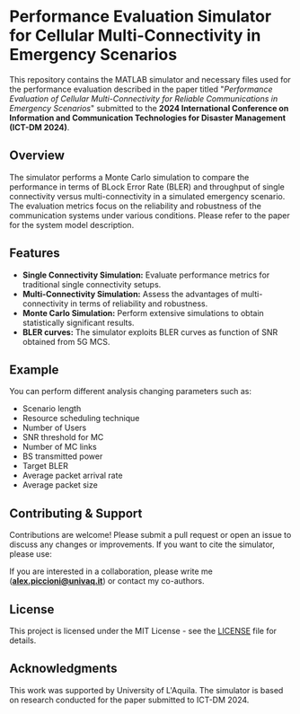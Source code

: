 # Performance Evaluation Simulator for Cellular Multi-Connectivity in Emergency Scenarios

This repository contains the MATLAB simulator and necessary files used for the performance evaluation described in the paper titled "_Performance Evaluation of Cellular Multi-Connectivity for Reliable Communications in Emergency Scenarios_" submitted to the **2024 International Conference on Information and Communication Technologies for Disaster Management (ICT-DM 2024)**.

## Overview

The simulator performs a Monte Carlo simulation to compare the performance in terms of BLock Error Rate (BLER) and throughput of single connectivity versus multi-connectivity in a simulated emergency scenario. The evaluation metrics focus on the reliability and robustness of the communication systems under various conditions. Please refer to the paper for the system model description.

## Features

- **Single Connectivity Simulation:** Evaluate performance metrics for traditional single connectivity setups.
- **Multi-Connectivity Simulation:** Assess the advantages of multi-connectivity in terms of reliability and robustness.
- **Monte Carlo Simulation:** Perform extensive simulations to obtain statistically significant results.
- **BLER curves:** The simulator exploits BLER curves as function of SNR obtained from 5G MCS.

## Example

You can perform different analysis changing parameters such as:

- Scenario length
- Resource scheduling technique
- Number of Users
- SNR threshold for MC
- Number of MC links
- BS transmitted power
- Target BLER
- Average packet arrival rate
- Average packet size

## Contributing & Support

Contributions are welcome! Please submit a pull request or open an issue to discuss any changes or improvements. If you want to cite the simulator, please use:

<TBD>

If you are interested in a collaboration, please write me (**alex.piccioni@univaq.it**) or contact my co-authors.

## License

This project is licensed under the MIT License - see the [LICENSE](LICENSE) file for details.

## Acknowledgments

This work was supported by University of L'Aquila. The simulator is based on research conducted for the paper submitted to ICT-DM 2024.
